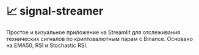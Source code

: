 # 📈 signal-streamer

Простое и визуальное приложение на Streamlit для отслеживания технических сигналов по криптовалютным парам с Binance. Основано на EMA50, RSI и Stochastic RSI.
